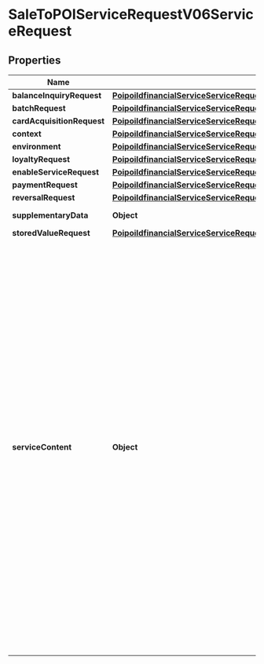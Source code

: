 # SaleToPOIServiceRequestV06ServiceRequest

## Properties
Name | Type | Description | Notes
------------ | ------------- | ------------- | -------------
**balanceInquiryRequest** | [**PoipoiIdfinancialServiceServiceRequestBalanceInquiryRequest**](PoipoiIdfinancialServiceServiceRequestBalanceInquiryRequest.md) |  |  [optional]
**batchRequest** | [**PoipoiIdfinancialServiceServiceRequestBatchRequest**](PoipoiIdfinancialServiceServiceRequestBatchRequest.md) |  |  [optional]
**cardAcquisitionRequest** | [**PoipoiIdfinancialServiceServiceRequestCardAcquisitionRequest**](PoipoiIdfinancialServiceServiceRequestCardAcquisitionRequest.md) |  |  [optional]
**context** | [**PoipoiIdfinancialServiceServiceRequestContext**](PoipoiIdfinancialServiceServiceRequestContext.md) |  | 
**environment** | [**PoipoiIdfinancialServiceServiceRequestEnvironment**](PoipoiIdfinancialServiceServiceRequestEnvironment.md) |  | 
**loyaltyRequest** | [**PoipoiIdfinancialServiceServiceRequestLoyaltyRequest**](PoipoiIdfinancialServiceServiceRequestLoyaltyRequest.md) |  |  [optional]
**enableServiceRequest** | [**PoipoiIdfinancialServiceServiceRequestEnableServiceRequest**](PoipoiIdfinancialServiceServiceRequestEnableServiceRequest.md) |  |  [optional]
**paymentRequest** | [**PoipoiIdfinancialServiceServiceRequestPaymentRequest**](PoipoiIdfinancialServiceServiceRequestPaymentRequest.md) |  |  [optional]
**reversalRequest** | [**PoipoiIdfinancialServiceServiceRequestReversalRequest**](PoipoiIdfinancialServiceServiceRequestReversalRequest.md) |  |  [optional]
**supplementaryData** | **Object** | Additional information incorporated as an extension to the message. |  [optional]
**storedValueRequest** | [**PoipoiIdfinancialServiceServiceRequestBalanceInquiryRequestStoredValueAccountRequest**](PoipoiIdfinancialServiceServiceRequestBalanceInquiryRequestStoredValueAccountRequest.md) |  |  [optional]
**serviceContent** | **Object** | List of specific services for ServiceRequest&lt;br/&gt;- **FSPQ: FinancialPaymentRequest**  : *The Sale System requests to the POI System to perform a payment(Purchase/Refund/PWCB/MOTO Payment/...).*&lt;br/&gt;- **FSRQ: FinancialReversalRequest**  : *The Sale System requests to the POI System to perform a reversal partial or complete to cancel a former payment service.*&lt;br/&gt;- **FSIQ: FinancialBalanceInquiryRequest**  : *The Sale System requests to the POI System to perform balance inquiry on the main account.*&lt;br/&gt;- **FSBQ: FinancialBatchRequest**  : *The Batch message pair is used to request or get the result of transactions (payment, loyalty and reversal) performed without connection to the Sale system (Payment delivery).*&lt;br/&gt;- **FSLQ: FinancialLoyaltyRequest**  : *The Sale System requests to the POI System a loyalty service like loading or redeem.*&lt;br/&gt;- **FSVQ: FinancialStoredValueRequest**  : *The Sale System requests to the POI System to manage a stored value card or account (eg. Load, Payment, Reimbursement).*&lt;br/&gt;- **FSEQ: FinancialEnableServiceRequest**  : *The Sale System requests to the POI System to enable a service on its side.*&lt;br/&gt;- **FSAQ: FinancialCardAcquisitionRequest**  : *The Sale System requests to the POI System to handle a card data acquisition on the card reader.*&lt;br/&gt;- **FSCQ: FinancialReconciliationRequest**  : *The Sale System request to the POI System different kinds of transaction reconciliation. *&lt;br/&gt; | 
